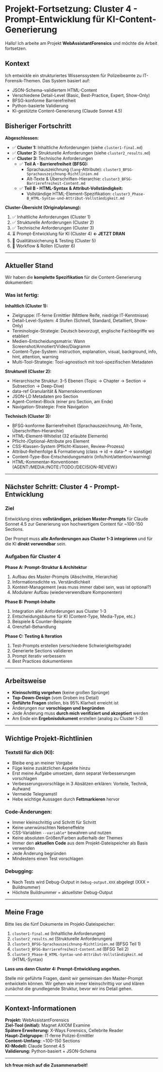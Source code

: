 # Projekt-Fortsetzung: Cluster 4 - Prompt-Entwicklung für KI-Content-Generierung

Hallo! Ich arbeite am Projekt **WebAssistantForensics** und möchte die Arbeit fortsetzen.

## Kontext

Ich entwickle ein strukturiertes Wissenssystem für Polizeibeamte zu IT-Forensik-Themen. Das System basiert auf:
- JSON-Schema-validiertem HTML-Content
- Verschiedene Detail-Level (Basic, Best-Practice, Expert, Show-Only)
- BFSG-konforme Barrierefreiheit
- Python-basierte Validierung
- KI-gestützte Content-Generierung (Claude Sonnet 4.5)

## Bisheriger Fortschritt

**Abgeschlossen:**
- ✅ **Cluster 1:** Inhaltliche Anforderungen (siehe `cluster1-final.md`)
- ✅ **Cluster 2:** Strukturelle Anforderungen (siehe `cluster2_results.md`)
- ✅ **Cluster 3:** Technische Anforderungen
  - ✅ **Teil A - Barrierefreiheit (BFSG):**
    - Sprachauszeichnung (`lang`-Attribute): `cluster3_BFSG-Sprachauszeichnung-Richtlinien.md`
    - Alt-Texte & Überschriften-Hierarchie: `cluster3_BFSG-Barrierefreiheit-Content.md`
  - ✅ **Teil B - HTML-Syntax & Attribut-Vollständigkeit:**
    - Vollständige HTML-Element-Spezifikation: `cluster3_Phase-B_HTML-Syntax-und-Attribut-Vollständigkeit.md`

**Cluster-Übersicht (Originalplanung):**
1. ✅ Inhaltliche Anforderungen (Cluster 1)
2. ✅ Strukturelle Anforderungen (Cluster 2)
3. ✅ Technische Anforderungen (Cluster 3)
4. ⏳ Prompt-Entwicklung für KI (Cluster 4) **← JETZT DRAN**
5. 🔵 Qualitätssicherung & Testing (Cluster 5)
6. 🔵 Workflow & Rollen (Cluster 6)

---

## Aktueller Stand

Wir haben die **komplette Spezifikation** für die Content-Generierung dokumentiert:

### Was ist fertig:

**Inhaltlich (Cluster 1):**
- Zielgruppe: IT-ferne Ermittler (Mittlere Reife, niedrige IT-Kenntnisse)
- Detail-Level-System: 4 Stufen (Schnell, Standard, Detailliert, Show-Only)
- Terminologie-Strategie: Deutsch bevorzugt, englische Fachbegriffe wo etabliert
- Medien-Entscheidungsmatrix: Wann Screenshot/Annotiert/Video/Diagramm
- Content-Type-System: instruction, explanation, visual, background, info, hint, attention, warning
- Multi-Tool-Strategie: Tool-agnostisch mit tool-spezifischen Metadaten

**Strukturell (Cluster 2):**
- Hierarchische Struktur: 3-5 Ebenen (Topic → Chapter → Section → Subsection → Deep-Dive)
- data-ref Granularität & Namenskonventionen
- JSON-LD Metadaten pro Section
- Agent-Context-Block (einer pro Section, am Ende)
- Navigation-Strategie: Freie Navigation

**Technisch (Cluster 3):**
- BFSG-konforme Barrierefreiheit (Sprachauszeichnung, Alt-Texte, Überschriften-Hierarchie)
- HTML-Element-Whitelist (32 erlaubte Elemente)
- Pflicht-/Optional-Attribute pro Element
- CSS-Klassen-System (Pflicht-Klassen, Review-Prozess)
- Attribut-Reihenfolge & Formatierung (class → id → data-* → sonstige)
- Content-Type-Box-Entscheidungsmatrix (info/hint/attention/warning)
- HTML-Kommentar-Konventionen (AGENT:/MEDIA:/NOTE:/TODO:/DECISION-REVIEW:)

---

## Nächster Schritt: Cluster 4 - Prompt-Entwicklung

### Ziel

Entwicklung eines **vollständigen, präzisen Master-Prompts** für Claude Sonnet 4.5 zur Generierung von hochwertigem Content für ~100-150 Sections.

Der Prompt muss **alle Anforderungen aus Cluster 1-3 integrieren** und für die KI **direkt verwendbar** sein.

### Aufgaben für Cluster 4

**Phase A: Prompt-Struktur & Architektur**
1. Aufbau des Master-Prompts (Abschnitte, Hierarchie)
2. Informationsdichte vs. Verständlichkeit
3. Kontext-Management (was muss immer dabei sein, was ist optional?)
4. Modularer Aufbau (wiederverwendbare Komponenten)

**Phase B: Prompt-Inhalte**
1. Integration aller Anforderungen aus Cluster 1-3
2. Entscheidungsbäume für KI (Content-Type, Media-Type, etc.)
3. Beispiele & Counter-Beispiele
4. Grenzfall-Behandlung

**Phase C: Testing & Iteration**
1. Test-Prompts erstellen (verschiedene Schwierigkeitsgrade)
2. Generierte Sections validieren
3. Prompt iterativ verbessern
4. Best Practices dokumentieren

---

## Arbeitsweise

- **Kleinschrittig vorgehen** (keine großen Sprünge)
- **Top-Down-Design** (vom Groben ins Detail)
- **Geführte Fragen** stellen, bis 95% Klarheit erreicht ist
- Änderungen nur **vorschlagen und begründen**
- Jede Änderung muss **durch mich verifiziert und akzeptiert** werden
- Am Ende ein **Ergebnisdokument** erstellen (analog zu Cluster 1-3)

---

## Wichtige Projekt-Richtlinien

### Textstil für dich (KI):
- Bleibe eng an meiner Vorgabe
- Füge keine zusätzlichen Aspekte hinzu
- Erst meine Aufgabe umsetzen, dann separat Verbesserungen vorschlagen
- Verbesserungsvorschläge in 3 Absätzen erklären: Vorteile, Technik, Aufwand
- Vermeide Telegramstil
- Hebe wichtige Aussagen durch **Fettmarkieren** hervor

### Code-Änderungen:
- Immer kleinschrittig und Schritt für Schritt
- Keine unerwünschten Nebeneffekte
- CSS-Variablen `--variable*` bewahren und nutzen
- Keine absoluten Größen/Farben außerhalb der Themes
- Immer den **aktuellen Code** aus dem Projekt-Dateispeicher als Basis verwenden
- Jede Änderung begründen
- Mindestens einen Test vorschlagen

### Debugging:
- Nach Tests wird Debug-Output in `Debug-output.XXX` abgelegt (XXX = Buildnummer)
- Höchste Buildnummer = aktuellster Debug-Output

---

## Meine Frage

Bitte lies die fünf Dokumente im Projekt-Dateispeicher:
1. `cluster1-final.md` (Inhaltliche Anforderungen)
2. `cluster2_results.md` (Strukturelle Anforderungen)
3. `cluster3_BFSG-Sprachauszeichnung-Richtlinien.md` (BFSG Teil 1)
4. `cluster3_BFSG-Barrierefreiheit-Content.md` (BFSG Teil 2)
5. `cluster3_Phase-B_HTML-Syntax-und-Attribut-Vollständigkeit.md` (HTML-Syntax)

**Lass uns dann Cluster 4: Prompt-Entwicklung angehen.**

Stelle mir geführte Fragen, damit wir gemeinsam den Master-Prompt entwickeln können. Wir gehen wie immer kleinschrittig vor und klären zunächst die grundlegende Struktur, bevor wir ins Detail gehen.

---

## Kontext-Informationen

**Projekt:** WebAssistantForensics  
**Ziel-Tool (initial):** Magnet AXIOM Examine  
**Spätere Erweiterung:** X-Ways Forensics, Cellebrite Reader  
**Haupt-Zielgruppe:** IT-ferne Polizei-Ermittler  
**Content-Umfang:** ~100-150 Sections  
**KI-Modell:** Claude Sonnet 4.5  
**Validierung:** Python-basiert + JSON-Schema  

---

**Ich freue mich auf die Zusammenarbeit!**